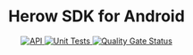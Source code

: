 <h1 align="center">Herow SDK for Android</h1>

<p align="center">
  <a href="https://android-arsenal.com/api?level=21">
	<img alt="API" src="https://img.shields.io/badge/API-21%2B-brightgreen.svg?style=flat"/>
  </a>
  <a href="https://github.com/herowio/herow-sdk-android/workflows/Unit%20Tests/badge.svg?event=push">
	<img alt="Unit Tests" src="https://github.com/herowio/herow-sdk-android/workflows/Unit%20Tests/badge.svg?event=push"/>
  </a>
  <a href="https://sonarcloud.io/dashboard?id=herowio_herow-sdk-android">
	<img alt="Quality Gate Status" src="https://sonarcloud.io/api/project_badges/measure?project=herowio_herow-sdk-android&metric=alert_status"/>
  </a>
</p>